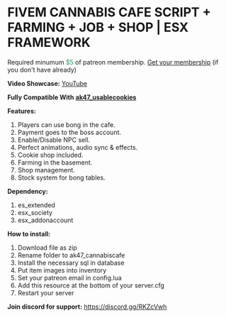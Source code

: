 <h1>FIVEM CANNABIS CAFE SCRIPT + FARMING + JOB + SHOP | ESX FRAMEWORK</h1>
<p>Required minumum <span style="color: #339966;">$5</span> of patreon membership. <a href="https://patreon.com/menanak47" target="_blank">Get your membership</a> (if you don't have already)</p>
<p><strong>Video Showcase:</strong> <a href="https://youtu.be/yBUat-DxM18">YouTube</a></p>
<p><strong>Fully Compatible With</strong> <a href="https://youtu.be/wYYNvJWidDE" target="_blank"><strong>ak47_usablecookies</strong></a></p>
<p><strong>Features: </strong></p>
<ol>
<li>Players can use bong in the cafe.</li>
<li>Payment goes to the boss account.</li>
<li>Enable/Disable NPC sell.</li>
<li>Perfect animations, audio sync &amp; effects.</li>
<li>Cookie shop included.</li>
<li>Farming in the basement.</li>
<li>Shop management.</li>
<li>Stock system for bong tables.</li>
</ol>
<p><strong>Dependency: </strong></p>
<ol>
<li>es_extended</li>
<li>esx_society</li>
<li>esx_addonaccount</li>
</ol>
<p><strong>How to install:</strong></p>
<ol>
<li>Download file as zip</li>
<li>Rename folder to ak47_cannabiscafe</li>
<li>Install the necessary sql in database</li>
<li>Put item images into inventory</li>
<li>Set your patreon email in config.lua</li>
<li>Add this resource at the bottom of your server.cfg</li>
<li>Restart your server</li>
</ol>
<p><strong>Join discord for support:</strong> <a href="https://discord.gg/RKZcVwh">https://discord.gg/RKZcVwh</a></p>
